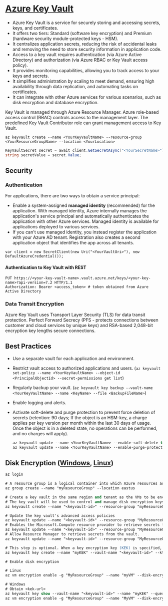 # [Azure Key Vault](https://docs.microsoft.com/en-us/azure/key-vault/)

- Azure Key Vault is a service for securely storing and accessing secrets, keys, and certificates.
- It offers two tiers: Standard (software key encryption) and Premium (hardware security module-protected keys - HSM).
- It centralizes application secrets, reducing the risk of accidental leaks and removing the need to store security information in application code.
- Access to a key vault requires authentication (via Azure Active Directory) and authorization (via Azure RBAC or Key Vault access policy).
- It provides monitoring capabilities, allowing you to track access to your keys and secrets.
- It simplifies administration by scaling to meet demand, ensuring high availability through data replication, and automating tasks on certificates.
- It can integrate with other Azure services for various scenarios, such as disk encryption and database encryption.

Key Vault is managed through Azure Resource Manager. Azure role-based access control (RBAC) controls access to the management layer. The predefined Key Vault Contributor role can grant management access to Key Vault.

`az keyvault create --name <YourKeyVaultName> --resource-group <YourResourceGroupName> --location <YourLocation>`

```cs
KeyVaultSecret secret = await client.GetSecretAsync("<YourSecretName>");
string secretValue = secret.Value;
```

## Security

### Authentication

For applications, there are two ways to obtain a service principal:

- Enable a system-assigned **managed identity** (recommended) for the application. With managed identity, Azure internally manages the application's service principal and automatically authenticates the application with other Azure services. Managed identity is available for applications deployed to various services.
- If you can't use managed identity, you instead register the application with your Azure AD tenant. Registration also creates a second application object that identifies the app across all tenants.

`var client = new SecretClient(new Uri("<YourVaultUri>"), new DefaultAzureCredential());`

#### Authentication to Key Vault with REST

```http
PUT https://<your-key-vault-name>.vault.azure.net/keys/<your-key-name>?api-version=7.2 HTTP/1.1
Authorization: Bearer <access_token> # token obtained from Azure Active Directory
```

### Data Transit Encryption

Azure Key Vault uses Transport Layer Security (TLS) for data transit protection. Perfect Forward Secrecy (PFS - protects connections between customer and cloud services by unique keys) and RSA-based 2,048-bit encryption key lengths secure connections.

## Best Practices

- Use a separate vault for each application and environment.
- Restrict vault access to authorized applications and users. (`az keyvault set-policy --name <YourKeyVaultName> --object-id <PrincipalObjectId> --secret-permissions get list`)
- Regularly backup your vault. (`az keyvault key backup --vault-name <YourKeyVaultName> --name <KeyName> --file <BackupFileName>`)
- Enable logging and alerts.
- Activate soft-delete and purge protection to prevent force deletion of secrets (retention: 90 days; If the object is an HSM-key, a charge applies per key version per month within the last 30 days of usage. Once the object is in a deleted state, no operations can be performed, and no charges will apply).

  ```ps
  az keyvault update --name <YourKeyVaultName> --enable-soft-delete true
  az keyvault update --name <YourKeyVaultName> --enable-purge-protection true
  ```

## Disk Encryption ([Windows](https://learn.microsoft.com/en-us/azure/virtual-machines/windows/disk-encryption-key-vault?tabs=azure-portal), [Linux](https://learn.microsoft.com/en-us/azure/virtual-machines/linux/disk-encryption-key-vault?tabs=azure-portal))

```ps
az login

# A resource group is a logical container into which Azure resources are deployed and managed.
az group create --name "myResourceGroup" --location eastus

# Create a key vault in the same region and tenant as the VMs to be encrypted.
# The key vault will be used to control and manage disk encryption keys and secrets.
az keyvault create --name "<keyvault-id>" --resource-group "myResourceGroup" --location "eastus" --enabled-for-disk-encryption

# Update the key vault's advanced access policies
az keyvault update --name "<keyvault-id>" --resource-group "MyResourceGroup" --enabled-for-disk-encryption "true"
# Enables the Microsoft.Compute resource provider to retrieve secrets from this key vault when this key vault is referenced in resource creation, for example when creating a virtual machine.
az keyvault update --name "<keyvault-id>" --resource-group "MyResourceGroup" --enabled-for-deployment "true"
# Allow Resource Manager to retrieve secrets from the vault.
az keyvault update --name "<keyvault-id>" --resource-group "MyResourceGroup" --enabled-for-template-deployment "true"

# This step is optional. When a key encryption key (KEK) is specified, Azure Disk Encryption uses that key to wrap the encryption secrets before writing to Key Vault.
az keyvault key create --name "myKEK" --vault-name "<keyvault-id>" --kty RSA --size 4096

# Enable disk encryption

# Linux
az vm encryption enable -g "MyResourceGroup" --name "myVM" --disk-encryption-keyvault "<keyvault-id>" --key-encryption-key "myKEK"

# Windows
# Obtain <kek-url>
az keyvault key show --vault-name "<keyvault-id>" --name "myKEK" --query "key.kid"
az vm encryption enable -g "MyResourceGroup" --name "MyVM" --disk-encryption-keyvault "<keyvault-id>" --key-encryption-key-url <kek-url> --volume-type All
```
